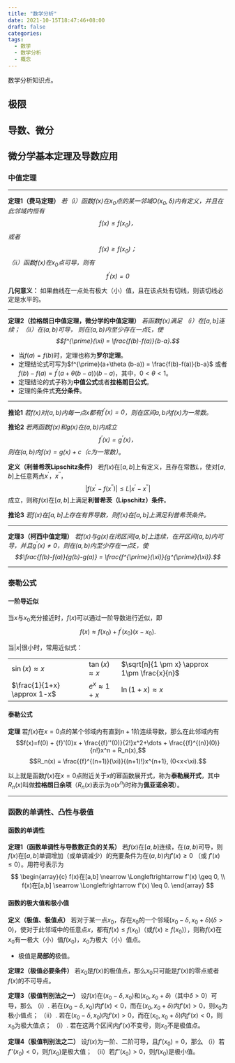 ```yaml
---
title: "数学分析"
date: 2021-10-15T18:47:46+08:00
draft: false
categories: 
tags: 
  - 数学
  - 数学分析
  - 概念
---
```


数学分析知识点。
<!--more-->

## 极限

## 导数、微分

## 微分学基本定理及导数应用

### 中值定理

---
**定理1（费马定理）**
 *若（i）函数$f(x)$在$x_0$点的某一邻域$O(x_0,\delta)$内有定义，并且在此邻域内恒有*
 *$$f(x) \leq f(x_0)，$$*
 *或者 $$f(x) \geq f(x_0)；$$*
 *（ii）函数$f(x)$在$x_0$点可导，则有*
 *$$f^{\prime}(x)=0$$*

**几何意义：** 如果曲线在一点处有极大（小）值，且在该点处有切线，则该切线必定是水平的。

---
**定理2（拉格朗日中值定理，微分学的中值定理）**
 *若函数$f(x)$满足*
 *（i）在$[a,b]$连续；*
 *（ii）在$(a,b)$可导，*
 *则在$(a,b)$内至少存在一点$\xi$，使*
 *$$f^{\prime}(\xi) = \frac{f(b)-f(a)}{b-a}.$$*

  - 当$f(a)=f(b)$时，定理也称为**罗尔定理**。
  - 定理结论式可写为$f^{\prime}(a+\theta (b-a)) = \frac{f(b)-f(a)}{b-a}$ 或者$f(b)-f(a) = f^{\prime}(a+\theta (b-a)) (b-a)$，其中，$0<\theta<1$。
  - 定理结论的式子称为**中值公式**或者**拉格朗日公式**。
  - 定理的条件式**充分条件**。

---
**推论1**
*若$f(x)$对$(a,b)$内每一点$x$都有$f^{\prime}(x)=0$，则在区间$a,b$内$f(x)$为一常数。*

**推论2**
*若两函数$f(x)$和$g(x)$在$(a,b)$内成立*
*$$f^{\prime}(x) = g^{\prime}(x)，$$*
*则在$(a,b)$内$f(x)=g(x)+c$（$c$为一常数）*。

**定义（利普希茨Lipschitz条件）**
 若$f(x)$在$[a,b]$上有定义，且存在常数$L$，使对$[a,b]$上任意两点$x^{\prime}$，$x^{\prime\prime}$，
 $$|f(x^{\prime}-f(x^{\prime\prime})| \leq L|x^{\prime}-x^{\prime\prime}|$$
 成立，则称$f(x)$在$[a,b]$上满足**利普希茨（Lipschitz）条件**。

 **推论3**
 *若$f(x)$在$[a,b]$上存在有界导数，则$f(x)$在$[a,b]$上满足利普希茨条件。*

 ---
 **定理3（柯西中值定理）**
 *若$f(x)$与$g(x)$在闭区间$[a,b]$上连续，在开区间$(a,b)$内可导，并且$g^{\prime}(x) \neq 0$，则在$(a,b)$内至少存在一点$\xi$，使*
 *$$\frac{f(b)-f(a)}{g(b)-g(a)} = \frac{f^{\prime}(\xi)}{g^{\prime}(\xi)}.$$*

---
### 泰勒公式

#### 一阶导近似

当$x$与$x_0$充分接近时，$f(x)$可以通过一阶导数进行近似，即
$$f(x) \approx f(x_0) + f^{\prime}(x_0)(x-x_0).$$

当$|x|$很小时，常用近似式：

||||
|-|-|-|
| $\sin(x) \approx x$ | $\tan(x) \approx x$ | $\sqrt[n]{1 \pm x} \approx 1\pm \frac{x}{n}$ |
| $\frac{1}{1+x} \approx 1-x$ | $e^x \approx 1+x$ | $\ln (1+x) \approx x$ |

#### 泰勒公式

**定理**
若$f(x)$在$x=0$点的某个邻域内有直到$n+1$阶连续导数，那么在此邻域内有
$$f(x)=f(0) + {f}'(0)x + \frac{{f}''(0)}{2!}x^2+\dots + \frac{{f}^{(n)}(0)}{n!}x^n + R_n(x),$$
$$R_n(x) = \frac{{f}^{(n+1)}(\xi)}{(n+1)!}x^{n+1}, (0<x<\xi).$$

以上就是函数$f(x)$在$x=0$点附近关于$x$的幂函数展开式，称为**泰勒展开式**，其中$R_n(x)$叫做**拉格朗日余项**（$R_n(x)$表示为$o(x^n)$时称为**佩亚诺余项**）。

---
### 函数的单调性、凸性与极值

#### 函数的单调性

**定理1（函数单调性与导数数正负的关系）**
若$f(x)$在$[a,b]$连续，在$(a,b)$可导，则$f(x)$在$[a,b]$单调增加（或单调减少）的充要条件为在$(a,b)$内$f'(x) \geq 0$ （或 $f'(x) \leq 0$）。用符号表示为
$$
\begin{array}{c}
f(x)在[a,b] \nearrow \Longleftrightarrow f'(x) \geq 0, \\
f(x)在[a,b] \searrow \Longleftrightarrow f'(x) \leq 0.
\end{array}
$$

#### 函数的极大值和极小值

**定义（极值、极值点）**
若对于某一点$x_0$，存在$x_0$的一个邻域$(x_0-\delta, x_0+\delta)(\delta>0)$，使对于此邻域中的任意点$x$，都有$f(x) \leq f(x_0)$（或$f(x) \geq f(x_0)$），则称$f(x)$在$x_0$有一极大（小）值$f(x_0)$，$x_0$为极大（小）值点。

- 极值是**局部的**极值。

**定理2（极值必要条件）**
若$x_0$是$f(x)$的极值点，那么$x_0$只可能是$f'(x)$的零点或者$f(x)$的不可导点。

**定理3（极值判别法之一）**
设$f(x)$在$(x_0-\delta,x_0)$和$(x_0,x_0+\delta)$（其中$\delta>0$）可导，那么
（i）. 若在$(x_0-\delta,x_0)$内$f'(x)<0$，而在$(x_0,x_0+\delta)$内$f'(x)>0$，则$x_0$为极小值点；
（ii）. 若在$(x_0-\delta,x_0)$内$f'(x)>0$，而在$(x_0,x_0+\delta)$内$f'(x)<0$，则$x_0$为极大值点；
（i）. 若在这两个区间内$f'(x)$不变号，则$x_0$不是极值点。

**定理4（极值判别法之二）**
设$f(x)$为一阶、二阶可导，且$f'(x_0)=0$，那么
（i）若$f''(x_0)<0$，则$f(x_0)$是极大值；
（ii）若$f''(x_0)>0$，则$f(x_0)$是极小值。
